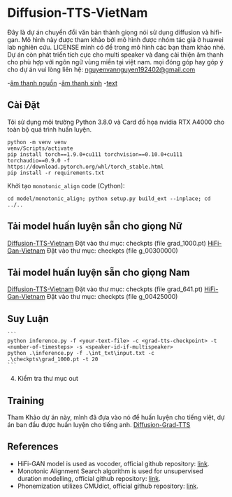 # Diffusion-TTS-VietNam
Đây là dự án chuyển đổi văn bản thành giọng nói sử dụng diffusion và hifi-gan. Mô hình này được tham khảo bởi mô hình được nhóm tác giả ở huawei lab nghiên cứu. LICENSE mình có để trong mô hình các bạn tham khảo nhé.
Dự án còn phát triển tích cực cho multi speaker và đang cải thiện âm thanh cho phù hợp với ngôn ngữ vùng miền tại việt nam.
mọi đóng góp hay góp ý cho dự án vui lòng liên hệ: nguyenvannguyen192402@gmail.com

-[âm thanh nguồn](audio-source/)
-[âm thanh sinh](out/)
-[text](input/)

## Cài Đặt
Tôi sử dụng môi trường Python 3.8.0 và Card đồ họa nvidia RTX A4000 cho toàn bộ quá trình huấn luyện.

```
python -m venv venv
venv/Scripts/activate
pip install torch==1.9.0+cu111 torchvision==0.10.0+cu111 torchaudio==0.9.0 -f https://download.pytorch.org/whl/torch_stable.html
pip install -r requirements.txt
```

Khởi tạo `monotonic_align` code (Cython):

```
cd model/monotonic_align; python setup.py build_ext --inplace; cd ../..
```
## Tải model huấn luyện sẵn cho giọng Nữ
[Diffusion-TTS-Vietnam](https://drive.google.com/drive/folders/1K38bXWba7zC-mJ42Hf1QloWyG8BNnFDj?usp=sharing)
Đặt vào thư mục: checkpts (file grad_1000.pt)
[HiFi-Gan-Vietnam](https://drive.google.com/file/d/1fnvoRd_VCC-Me97j_EUSLOFwA86VgSyY/view?usp=sharing)
Đặt vào thư mục: checkpts (file g_00300000)

## Tải model huấn luyện sẵn cho giọng Nam
[Diffusion-TTS-Vietnam](https://drive.google.com/file/d/1ele07_tHl9fczekAuTXMLV51dsoV5ja4/view?usp=sharing)
Đặt vào thư mục: checkpts (file grad_641.pt)
[HiFi-Gan-Vietnam](https://drive.google.com/file/d/1MipWBU31V9s-aQ-1tcbUjhQswlhBk8vg/view?usp=sharing)
Đặt vào thư mục: checkpts (file g_00425000)

## Suy Luận
    ```
    python inference.py -f <your-text-file> -c <grad-tts-checkpoint> -t <number-of-timesteps> -s <speaker-id-if-multispeaker>
    python .\inference.py -f .\int_txt\input.txt -c .\checkpts\grad_1000.pt -t 20
    ```
4. Kiểm tra thư mục out

## Training
Tham Khảo dự án này, mình đã đựa vào nó để huấn luyện cho tiếng việt, dự án ban đầu được huấn luyện cho tiếng anh.
[Diffusion-Grad-TTS](https://github.com/huawei-noah/Speech-Backbones/tree/main/Grad-TTS)

## References

* HiFi-GAN model is used as vocoder, official github repository: [link](https://github.com/jik876/hifi-gan).
* Monotonic Alignment Search algorithm is used for unsupervised duration modelling, official github repository: [link](https://github.com/jaywalnut310/glow-tts).
* Phonemization utilizes CMUdict, official github repository: [link](https://github.com/cmusphinx/cmudict).
